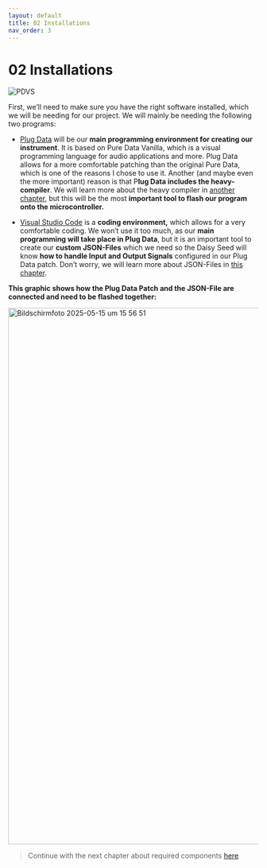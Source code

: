 ```yaml
---
layout: default
title: 02 Installations
nav_order: 3
---
```


# 02 Installations

![PDVS](https://github.com/user-attachments/assets/7d203698-f958-4db0-bb59-8f1e3302fcf9)

First, we’ll need to make sure you have the right software installed, which we will be needing for our project. We will mainly be needing the following two programs:

-	[Plug Data](https://plugdata.org) will be our **main programming environment for creating our instrument**. It is based on Pure Data Vanilla, which is a visual programming language for audio applications and more. Plug Data allows for a more comfortable patching than the original Pure Data, which is one of the reasons I chose to use it. Another (and maybe even the more important) reason is that P**lug Data includes the heavy-compiler**. We will learn more about the heavy compiler in [another chapter]({{site.baseurl}}/chapter-04/04-3-hvcc), but this will be the most **important tool to flash our program onto the microcontroller.** 

-	[Visual Studio Code](https://code.visualstudio.com) is a **coding environment,** which allows for a very comfortable coding. We won’t use it too much, as our **main programming will take place in Plug Data**, but it is an important tool to create our **custom JSON-Files** which we need so the Daisy Seed will know **how to handle Input and Output Signals** configured in our Plug Data patch. Don’t worry, we will learn more about JSON-Files in [this chapter]({{site.baseurl}}/chapter-04/04-4-json-file).


**This graphic shows how the Plug Data Patch and the JSON-File are connected and need to be flashed together:**

<img width="1080" alt="Bildschirmfoto 2025-05-15 um 15 56 51" src="https://github.com/user-attachments/assets/eec669fa-54f1-40db-a1ce-61afb33fa538" />



> Continue with the next chapter about required components [here]({{site.baseurl}}/chapter-03/03-Components)
